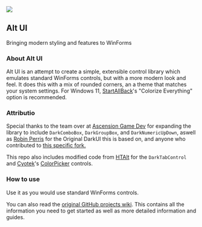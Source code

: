 <img src="https://raw.githubusercontent.com/kran27/DarkUI/master/title.png">

## Alt UI
Bringing modern styling and features to WinForms

### About Alt UI
Alt UI is an attempt to create a simple, extensible control library which emulates standard WinForms controls, but with a more modern look and feel.
It does this with a mix of rounded corners, an a theme that matches your system settings.
For Windows 11, [StartAllBack](https://www.startallback.com)'s "Colorize Everything" option is recommended.

### Attributio

Special thanks to the team over at [Ascension Game Dev](https://www.ascensiongamedev.com/) for expanding the library to include `DarkComboBox`, `DarkGroupBox`, and `DarkNumericUpDown`,
aswell as [Robin Perris](http://www.robinperris.com) for the Original DarkUI this is based on, and anyone who contributed to [this specific fork.](https://github.com/Polo-Sul-Informatica/DarkUI2)

This repo also includes modified code from [HTAlt](https://github.com/haltroy/HTAlt) for the `DarkTabControl`
and [Cyotek](https://www.cyotek.com)'s [ColorPicker](https://github.com/cyotek/Cyotek.Windows.Forms.ColorPicker) controls.

### How to use
Use it as you would use standard WinForms controls.

You can also read the [original GitHub projects wiki](https://github.com/RobinPerris/DarkUI/wiki). This contains all the information you need to get started as well as more detailed information and guides.
